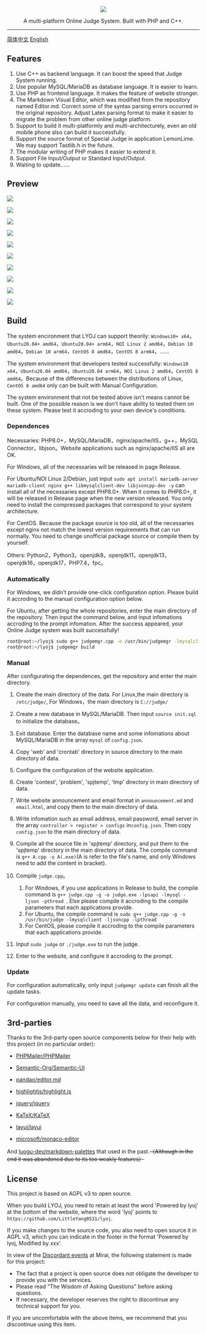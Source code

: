 <p align="center"><img src="https://cdn.jsdelivr.net/gh/LittleYang0531/image/lyoj/logo.png"></p>

<p align="center">A multi-platform Online Judge System. Built with PHP and C++.</p>

------

[简体中文](./readme.md) [English](./readme-en.md)

## Features

1. Use C++ as backend language. It can boost the speed that Judge System running.
2. Use popular MySQL/MariaDB as database language. It is easier to learn.
3. Use PHP as frontend language. It makes the feature of website stronger.
4. The Markdown Visual Editor, which was modified from the repository named Editor.md. Correct some of the syntax parsing errors occurred in the original repository. Adjust Latex parsing format to make it easier to migrate the problem from other online judge platform. 
5. Support to build it multi-platformly and multi-architecturely, even an old mobile phone also can build it successfully.
6. Support the source format of Special Judge in application LemonLime. We may support Tastlib.h in the future.
7. The modular writing of PHP makes it easier to extend it.
8. Support File Input/Output or Standard Input/Output.
9. Waiting to update......

## Preview

![](https://cdn.jsdelivr.net/gh/LittleYang0531/image/lyoj/1.jpg)

![](https://cdn.jsdelivr.net/gh/LittleYang0531/image/lyoj/2.jpg)

![](https://cdn.jsdelivr.net/gh/LittleYang0531/image/lyoj/3.jpg)

![](https://cdn.jsdelivr.net/gh/LittleYang0531/image/lyoj/4.jpg)

![](https://cdn.jsdelivr.net/gh/LittleYang0531/image/lyoj/5.jpg)

![](https://cdn.jsdelivr.net/gh/LittleYang0531/image/lyoj/6.jpg)

![](https://cdn.jsdelivr.net/gh/LittleYang0531/image/lyoj/7.jpg)

![](https://cdn.jsdelivr.net/gh/LittleYang0531/image/lyoj/8.jpg)

![](https://cdn.jsdelivr.net/gh/LittleYang0531/image/lyoj/9.jpg)

![](https://cdn.jsdelivr.net/gh/LittleYang0531/image/lyoj/10.jpg)

## Build

The system encironment that LYOJ can support theorily: `Windows10+ x64`，`Ubuntu20.04+ amd64`，`Ubuntu20.04+ arm64`，`NOI Linux 2 amd64`，`Debian 10 amd64`，`Debian 10 arm64`，`CentOS 8 amd64`，`CentOS 8 arm64`，......

The system environment that developers tested successfully: `Windows10 x64`，`Ubuntu20.04 amd64`，`Ubuntu20.04 arm64`，`NOI Linux 2 amd64`，`CentOS 8 amd64`。Because of the differences between the distributions of Linux, `CentOS 8 amd64` only can be built with Manual Configuration.

The system environment that not be tested above isn't means cannot be built. One of the possible reason is we don't have ability to tested them on these system. Please test it accroding to your own device's conditions.

### Dependences

Necessaries: PHP8.0+，MySQL/MariaDB，nginx/apache/IIS，g++，MySQL Connector，libjson。Website applications such as nginx/apache/IIS all are OK.

For Windows, all of the necessaries will be released in page Release.

For Ubuntu/NOI Linux 2/Debian, just input `sudo apt install mariadb-server mariadb-client nginx g++ libmysqlclient-dev libjsoncpp-dev -y` can install all of the necessaries except PHP8.0+. When it comes to PHP8.0+, it will be released in Release page when the new version released. You only need to install the compressed packages that correspond to your system architecture. 

For CentOS. Because the package source is too old, all of the necessaries except nginx not match the lowest version requirements that can run normally. You need to change unofficial package source or compile them by yourself.  

Others: Python2，Python3，openjdk8，openjdk11，openjdk13，openjdk16，openjdk17，PHP7.4，fpc。

### Automatically

For Windows, we didn't provide one-click configuration option. Please build it accroding to the manual configuration option below.

For Ubuntu, after getting the whole repositories, enter the main directory of the repository. Then input the command below, and input infomations accroding to the prompt infomation. After the success appeared, your Online Judge system was built successfully!

```bash
root@root:~/lyoj$ sudo g++ judgemgr.cpp -o /usr/bin/judgemgr -lmysqlclient -ljsoncpp -O2
root@root:~/lyoj$ judgemgr build
```

### Manual

After configurating the dependences, get the repository and enter the main directory.

1. Create the main directory of the data. For Linux,the main directory is `/etc/judge/`, For Windows，the main directory is `C://judge/`

2. Create a new database in MySQL/MariaDB. Then input `source init.sql` to initialize the database。
3. Exit database. Enter the database name and some infomations about MySQL/MariaDB in the array `mysql` of `config.json`.
4. Copy 'web' and 'crontab' directory in source directory to the main directory of data.
5. Configure the configuration of the website application.
6. Create 'contest', 'problem', 'spjtemp', 'tmp' directory in main directory of data.
7. Write website announcement and email format in `announcement.md` and `email.html`, and copy them to the main directory of data.
8. Write infomation such as email address, email password, email server in the array `controller > register > configs` in`config.json`. Then copy  `config.json` to the main directory of data.
9. Compile all the source file in 'spjtemp' directory, and put them to the 'spjtemp' directory in the main directory of data. The compile command is `g++ A.cpp -o A(.exe)`(A is refer to the file's name, and only Windows need to add the content in bracket).
10. Compile `judge.cpp`。
    1. For Windows, if you use applications in Release to build, the compile command is `g++ judge.cpp -g -o judge.exe -lpsapi -lmysql -ljson -pthread `. Else please compile it accroding to the compile parameters that each applications provide.
    2. For Ubuntu, the compile command is `sudo g++ judge.cpp -g -o /usr/bin/judge -lmysqlclient -ljsoncpp -lpthread`
    3. For CentOS, please compile it accroding to the compile parameters that each applications provide.
11. Input `sudo judge` or `./judge.exe` to run the judge.
12. Enter to the website, and configure it accroding to the prompt.

###  Update

For configuration automatically, only input  `judgemgr update` can finish all the update tasks.

For configuration manually, you need to save all the data, and reconfigure it.

## 3rd-parties

Thanks to the 3rd-party open source components below for their help with this project (in no particular order): 

- [PHPMailer/PHPMailer](https://github.com/PHPMailer/PHPMailer)

- [Semantic-Org/Semantic-UI](https://github.com/Semantic-Org/Semantic-UI)
- [pandao/editor.md](https://github.com/pandao/editor.md)
- [highlightjs/highlight.js](https://github.com/highlightjs/highlight.js)
- [jquery/jquery](https://github.com/jquery/jquery)
- [KaTeX/KaTeX](https://github.com/KaTeX/KaTeX)
- [layui/layui](https://github.com/layui/layui)
- [microsoft/monaco-editor](https://github.com/microsoft/monaco-editor)

And [luogu-dev/markdown-palettes](https://github.com/luogu-dev/markdown-palettes) that used in the past.~~（Although in the end it was abandoned due to its too weakly features）~~

## License

This project is based on AGPL v3 to open source.

When you build LYOJ, you need to retain at least the word 'Powered by lyoj' at the bottom of the website, where the word 'lyoj' points to `https://github.com/LittleYang0531/lyoj`.

If you make changes to the source code, you also need to open source it in AGPL v3, which you can indicate in the footer in the format 'Powered by lyoj, Modified by xxx'.

In view of the [Discordant events](https://github.com/mamoe/mirai/issues/850) at Mirai, the following statement is made for this project:

- The fact that a project is open source does not obligate the developer to provide you with the services.
- Please read "The Wisdom of Asking Questions" before asking questions.
- If necessary, the developer reserves the right to discontinue any technical support for you.

If you are uncomfortable with the above items, we recommend that you discontinue using this item.